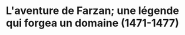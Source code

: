 ---
title: L'aventure de Farzan; une légende qui forgea un domaine (1471-1477)
layout: default
nav_exclude: true 
---